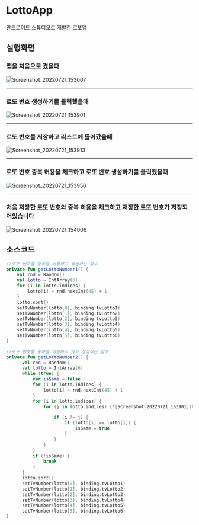 # LottoApp
안드로이드 스튜디오로 개발한 로또앱<br>
## 실행화면
### 앱을 처음으로 켰을때
![Screenshot_20220721_153007](https://user-images.githubusercontent.com/88234731/180144857-0b4587e4-1f6d-4e6e-98ce-ded3f0a0b48d.png)
* * *
### 로또 번호 생성하기를 클릭했을때
![Screenshot_20220721_153901](https://user-images.githubusercontent.com/88234731/180146741-8a65b17a-cd64-4024-a304-27986e80dd4e.png)
* * *
### 로또 번호를 저장하고 리스트에 들어갔을때
![Screenshot_20220721_153913](https://user-images.githubusercontent.com/88234731/180147578-269a9b5b-e561-45b7-82fb-b4b134cee3f7.png)
* * *
### 로또 번호 중복 허용을 체크하고 로또 번호 생성하기를 클릭했을때
![Screenshot_20220721_153956](https://user-images.githubusercontent.com/88234731/180147827-3e42d92b-3966-4a0f-9d31-6b81e47cc313.png)
* * *
### 처음 저장한 로또 번호와 중복 허용을 체크하고 저장한 로또 번호가 저장되어있습니다
![Screenshot_20220721_154006](https://user-images.githubusercontent.com/88234731/180147847-66f89f03-5137-41d0-8cbe-70556863786b.png)

## 소스코드

```kotlin
//로또 번호를 중복을 허용하고 생성하는 함수
private fun getLottoNumber1() {
	val rnd = Random()
	val lotto = IntArray(6)
	for (i in lotto.indices) {
		lotto[i] = rnd.nextInt(45) + 1
	}
	lotto.sort()
	setTvNumber(lotto[0], binding.tvLotto1)
	setTvNumber(lotto[1], binding.tvLotto2)
	setTvNumber(lotto[2], binding.tvLotto3)
	setTvNumber(lotto[3], binding.tvLotto4)
	setTvNumber(lotto[4], binding.tvLotto5)
	setTvNumber(lotto[5], binding.tvLotto6)
}
  ```
  
  ```kotlin
//로또 번호를 중복을 허용하지 않고 생성하는 함수
private fun getLottoNumber2() {
		val rnd = Random()
		val lotto = IntArray(6)
		while (true) {
			var isSame = false
			for (i in lotto.indices) {
				lotto[i] = rnd.nextInt(45) + 1
			}
			for (i in lotto.indices) {
				for (j in lotto.indices) {![Screenshot_20220721_153901](https://user-images.githubusercontent.com/88234731/180146698-cec89bef-e6ff-4933-868a-1875c3030492.png)

					if (i != j) {
						if (lotto[i] == lotto[j]) {
							isSame = true
						}
					}
				}
			}
			if (!isSame) {
				break
			}
		}
		lotto.sort()
		setTvNumber(lotto[0], binding.tvLotto1)
		setTvNumber(lotto[1], binding.tvLotto2)
		setTvNumber(lotto[2], binding.tvLotto3)
		setTvNumber(lotto[3], binding.tvLotto4)
		setTvNumber(lotto[4], binding.tvLotto5)
		setTvNumber(lotto[5], binding.tvLotto6)
}
  ```
